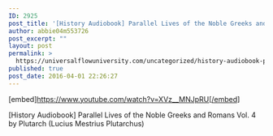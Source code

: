 ```yaml
---
ID: 2925
post_title: '[History Audiobook] Parallel Lives of the Noble Greeks and Romans Vol. 4 by Plutarch'
author: abbie04m553726
post_excerpt: ""
layout: post
permalink: >
  https://universalflowuniversity.com/uncategorized/history-audiobook-parallel-lives-of-the-noble-greeks-and-romans-vol-4-by-plutarch/
published: true
post_date: 2016-04-01 22:26:27
---
```

[embed]https://www.youtube.com/watch?v=XVz__MNJpRU[/embed]<br>
<p>[History Audiobook] Parallel Lives of the Noble Greeks and Romans Vol. 4 by Plutarch (Lucius Mestrius Plutarchus)</p>